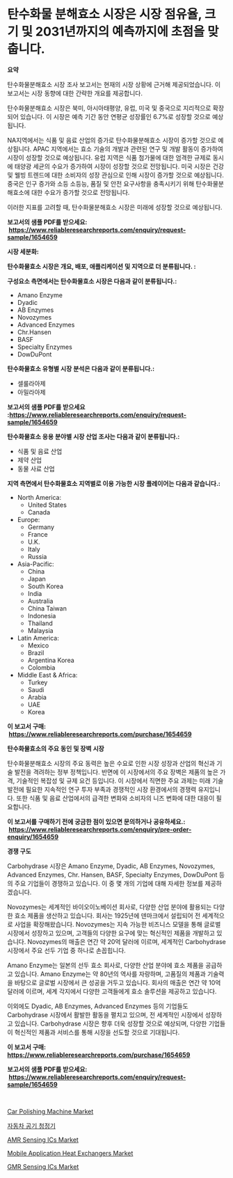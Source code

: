 <p><h1>탄수화물 분해효소 시장은 시장 점유율, 크기 및 2031년까지의 예측까지에 초점을 맞춥니다.</h1></p><p><strong>요약</strong></p>
<p><p>탄수화물분해효소 시장 조사 보고서는 현재의 시장 상황에 근거해 제공되었습니다. 이 보고서는 시장 동향에 대한 간략한 개요를 제공합니다. </p><p>탄수화물분해효소 시장은 북미, 아시아태평양, 유럽, 미국 및 중국으로 지리적으로 확장되어 있습니다. 이 시장은 예측 기간 동안 연평균 성장률인 6.7%로 성장할 것으로 예상됩니다. </p><p>NA지역에서는 식품 및 음료 산업의 증가로 탄수화물분해효소 시장이 증가할 것으로 예상됩니다. APAC 지역에서는 효소 기술의 개발과 관련된 연구 및 개발 활동이 증가하여 시장이 성장할 것으로 예상됩니다. 유럽 지역은 식품 첨가물에 대한 엄격한 규제로 동시에 태양광 세균의 수요가 증가하여 시장이 성장할 것으로 전망됩니다. 미국 시장은 건강 및 웰빙 트렌드에 대한 소비자의 성장 관심으로 인해 시장이 증가할 것으로 예상됩니다. 중국은 인구 증가와 소등 소등능, 품질 및 안전 요구사항을 충족시키기 위해 탄수화물분해효소에 대한 수요가 증가할 것으로 전망됩니다.</p><p>이러한 지표를 고려할 때, 탄수화물분해효소 시장은 미래에 성장할 것으로 예상됩니다.</p></p>
<p><strong>보고서의 샘플 PDF를 받으세요: &nbsp;<a href="https://www.reliableresearchreports.com/enquiry/request-sample/1654659">https://www.reliableresearchreports.com/enquiry/request-sample/1654659</a></strong></p>
<p><strong>시장 세분화:</strong></p>
<p><strong> 탄수화물효소 시장은 개요, 배포, 애플리케이션 및 지역으로 더 분류됩니다. :</strong></p>
<p><strong>구성요소 측면에서는 탄수화물효소 시장은 다음과 같이 분류됩니다.:</strong></p>
<p><ul><li>Amano Enzyme</li><li>Dyadic</li><li>AB Enzymes</li><li>Novozymes</li><li>Advanced Enzymes</li><li>Chr.Hansen</li><li>BASF</li><li>Specialty Enzymes</li><li>DowDuPont</li></ul></p>
<p><strong> 탄수화물효소 유형별 시장 분석은 다음과 같이 분류됩니다.:</strong></p>
<p><ul><li>셀룰라아제</li><li>아밀라아제</li></ul></p>
<p><strong>보고서의 샘플 PDF를 받으세요 :<a href="https://www.reliableresearchreports.com/enquiry/request-sample/1654659">https://www.reliableresearchreports.com/enquiry/request-sample/1654659</a></strong></p>
<p><strong> 탄수화물효소 응용 분야별 시장 산업 조사는 다음과 같이 분류됩니다.:</strong></p>
<p><ul><li>식품 및 음료 산업</li><li>제약 산업</li><li>동물 사료 산업</li></ul></p>
<p><strong>지역 측면에서 탄수화물효소 지역별로 이용 가능한 시장 플레이어는 다음과 같습니다.:</strong></p>
<p><ul>
    <li>
        North America:
        <ul>
            <li>United States</li>
            <li>Canada</li>
        </ul>
    </li>
    <li>
        Europe:
        <ul>
            <li>Germany</li>
            <li>France</li>
            <li>U.K.</li>
            <li>Italy</li>
            <li>Russia</li>
        </ul>
    </li>
    <li>
        Asia-Pacific:
        <ul>
            <li>China</li>
            <li>Japan</li>
            <li>South Korea</li>
            <li>India</li>
            <li>Australia</li>
            <li>China Taiwan</li>
            <li>Indonesia</li>
            <li>Thailand</li>
            <li>Malaysia</li>
        </ul>
    </li>
    <li>
        Latin America:
        <ul>
            <li>Mexico</li>
            <li>Brazil</li>
            <li>Argentina Korea</li>
            <li>Colombia</li>
        </ul>
    </li>
    <li>
        Middle East & Africa:
        <ul>
            <li>Turkey</li>
            <li>Saudi</li>
            <li>Arabia</li>
            <li>UAE</li>
            <li>Korea</li>
        </ul>
    </li>
    </ul></p>
<p><strong>이 보고서 구매: &nbsp;<a href="https://www.reliableresearchreports.com/purchase/1654659">https://www.reliableresearchreports.com/purchase/1654659</a></strong></p>
<p><strong>탄수화물효소의 주요 동인 및 장벽 시장</strong></p>
<p><p>탄수화물분해효소 시장의 주요 동력은 높은 수요로 인한 시장 성장과 산업의 혁신과 기술 발전을 격려하는 정부 정책입니다. 반면에 이 시장에서의 주요 장벽은 제품의 높은 가격, 기술적인 복잡성 및 규제 요건 등입니다. 이 시장에서 직면한 주요 과제는 미래 기술 발전에 필요한 지속적인 연구 투자 부족과 경쟁적인 시장 환경에서의 경쟁력 유지입니다. 또한 식품 및 음료 산업에서의 급격한 변화와 소비자의 니즈 변화에 대한 대응이 필요합니다.</p></p>
<p><strong>이 보고서를 구매하기 전에 궁금한 점이 있으면 문의하거나 공유하세요.: &nbsp;<a href="https://www.reliableresearchreports.com/enquiry/pre-order-enquiry/1654659">https://www.reliableresearchreports.com/enquiry/pre-order-enquiry/1654659</a></strong></p>
<p><strong>경쟁 구도</strong></p>
<p><p>Carbohydrase 시장은 Amano Enzyme, Dyadic, AB Enzymes, Novozymes, Advanced Enzymes, Chr. Hansen, BASF, Specialty Enzymes, DowDuPont 등의 주요 기업들이 경쟁하고 있습니다. 이 중 몇 개의 기업에 대해 자세한 정보를 제공하겠습니다.</p><p>Novozymes는 세계적인 바이오이노베이션 회사로, 다양한 산업 분야에 활용되는 다양한 효소 제품을 생산하고 있습니다. 회사는 1925년에 덴마크에서 설립되어 전 세계적으로 사업을 확장해왔습니다. Novozymes는 지속 가능한 비즈니스 모델을 통해 글로벌 시장에서 성장하고 있으며, 고객들의 다양한 요구에 맞는 혁신적인 제품을 개발하고 있습니다. Novozymes의 매출은 연간 약 20억 달러에 이르며, 세계적인 Carbohydrase 시장에서 주요 선두 기업 중 하나로 손꼽힙니다.</p><p>Amano Enzyme는 일본의 선두 효소 회사로, 다양한 산업 분야에 효소 제품을 공급하고 있습니다. Amano Enzyme는 약 80년의 역사를 자랑하며, 고품질의 제품과 기술력을 바탕으로 글로벌 시장에서 큰 성공을 거두고 있습니다. 회사의 매출은 연간 약 10억 달러에 이르며, 세계 각지에서 다양한 고객들에게 효소 솔루션을 제공하고 있습니다.</p><p>이외에도 Dyadic, AB Enzymes, Advanced Enzymes 등의 기업들도 Carbohydrase 시장에서 활발한 활동을 펼치고 있으며, 전 세계적인 시장에서 성장하고 있습니다. Carbohydrase 시장은 향후 더욱 성장할 것으로 예상되며, 다양한 기업들이 혁신적인 제품과 서비스를 통해 시장을 선도할 것으로 기대됩니다.</p></p>
<p><strong>이 보고서 구매: &nbsp; <a href="https://www.reliableresearchreports.com/purchase/1654659">https://www.reliableresearchreports.com/purchase/1654659</a></strong></p>
<p><strong>보고서의 샘플 PDF를 받으세요: &nbsp;<a href="https://www.reliableresearchreports.com/enquiry/request-sample/1654659">https://www.reliableresearchreports.com/enquiry/request-sample/1654659</a></strong><strong></strong></p>
<p>&nbsp;</p>
<p><p><a href="https://issuu.com/reportprime-2/docs/car-polishing-machine-market-size-2030.pptx">Car Polishing Machine Market</a></p><p><a href="https://github.com/vs10l4sfg5c/Market-Research-Report-List-1/blob/main/786357512896.md">자동차 공기 청정기</a></p><p><a href="https://github.com/bmorecock/Market-Research-Report-List-2/blob/main/amr-sensing-ics-market.md">AMR Sensing ICs Market</a></p><p><a href="https://www.linkedin.com/pulse/mobile-application-heat-exchangers-market-furnish-information-yjfqe?trackingId=vwkPeER3bMgVe7MCTtT0mg%3D%3D">Mobile Application Heat Exchangers Market</a></p><p><a href="https://github.com/Krish2023na/Market-Research-Report-List-3/blob/main/gmr-sensing-ics-market.md">GMR Sensing ICs Market</a></p></p>